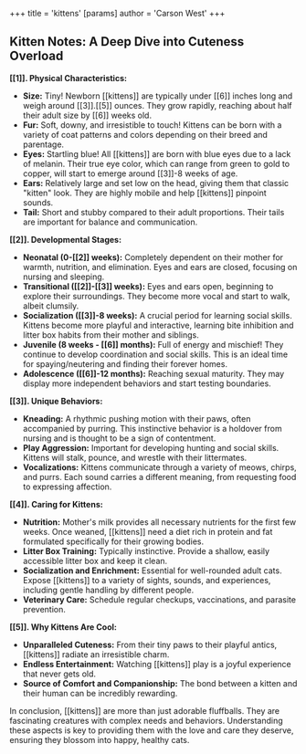 +++
 title = 'kittens'
[params]
	author = 'Carson West'
+++
## Kitten Notes: A Deep Dive into Cuteness Overload 

**[[1]]. Physical Characteristics:**

* **Size:** Tiny!  Newborn [[kittens]] are typically under [[6]] inches long and weigh around [[3]].[[5]] ounces. They grow rapidly, reaching about half their adult size by [[6]] weeks old.
* **Fur:** Soft, downy, and irresistible to touch! Kittens can be born with a variety of coat patterns and colors depending on their breed and parentage.
* **Eyes:**  Startling blue! All [[kittens]] are born with blue eyes due to a lack of melanin. Their true eye color, which can range from green to gold to copper, will start to emerge around [[3]]-8 weeks of age.
* **Ears:** Relatively large and set low on the head, giving them that classic "kitten" look. They are highly mobile and help [[kittens]] pinpoint sounds. 
* **Tail:**  Short and stubby compared to their adult proportions. Their tails are important for balance and communication.

**[[2]].  Developmental Stages:**

* **Neonatal (0-[[2]] weeks):** Completely dependent on their mother for warmth, nutrition, and elimination.  Eyes and ears are closed, focusing on nursing and sleeping.
* **Transitional ([[2]]-[[3]] weeks):**  Eyes and ears open, beginning to explore their surroundings. They become more vocal and start to walk, albeit clumsily.  
* **Socialization ([[3]]-8 weeks):** A crucial period for learning social skills. Kittens become more playful and interactive, learning bite inhibition and litter box habits from their mother and siblings. 
* **Juvenile (8 weeks - [[6]] months):**  Full of energy and mischief!  They continue to develop coordination and social skills. This is an ideal time for spaying/neutering and finding their forever homes. 
* **Adolescence ([[6]]-12 months):** Reaching sexual maturity.  They may display more independent behaviors and start testing boundaries. 

**[[3]].  Unique Behaviors:**

* **Kneading:** A rhythmic pushing motion with their paws, often accompanied by purring. This instinctive behavior is a holdover from nursing and is thought to be a sign of contentment. 
* **Play Aggression:**  Important for developing hunting and social skills.  Kittens will stalk, pounce, and wrestle with their littermates. 
* **Vocalizations:**  Kittens communicate through a variety of meows, chirps, and purrs. Each sound carries a different meaning, from requesting food to expressing affection.

**[[4]]. Caring for Kittens:**

* **Nutrition:**  Mother's milk provides all necessary nutrients for the first few weeks.  Once weaned, [[kittens]] need a diet rich in protein and fat formulated specifically for their growing bodies. 
* **Litter Box Training:** Typically instinctive. Provide a shallow, easily accessible litter box and keep it clean. 
* **Socialization and Enrichment:**  Essential for well-rounded adult cats.  Expose [[kittens]] to a variety of sights, sounds, and experiences, including gentle handling by different people. 
* **Veterinary Care:**  Schedule regular checkups, vaccinations, and parasite prevention.  

**[[5]].  Why Kittens Are Cool:**

* **Unparalleled Cuteness:**  From their tiny paws to their playful antics, [[kittens]] radiate an irresistible charm. 
* **Endless Entertainment:** Watching [[kittens]] play is a joyful experience that never gets old. 
* **Source of Comfort and Companionship:**  The bond between a kitten and their human can be incredibly rewarding. 

In conclusion, [[kittens]] are more than just adorable fluffballs.  They are fascinating creatures with complex needs and behaviors. Understanding these aspects is key to providing them with the love and care they deserve,  ensuring they blossom into happy, healthy cats. 
